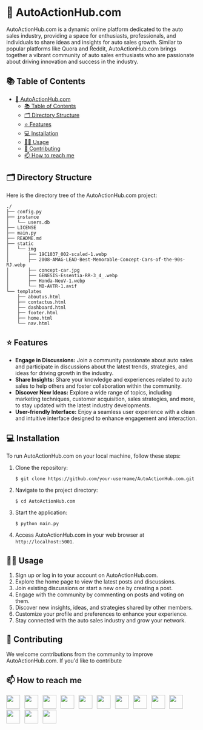 # 🚀 AutoActionHub.com

AutoActionHub.com is a dynamic online platform dedicated to the auto sales industry, providing a space for enthusiasts, professionals, and individuals to share ideas and insights for auto sales growth. Similar to popular platforms like Quora and Reddit, AutoActionHub.com brings together a vibrant community of auto sales enthusiasts who are passionate about driving innovation and success in the industry.

## 📚 Table of Contents

- [🚀 AutoActionHub.com](#-autoactionhubcom)
  - [📚 Table of Contents](#-table-of-contents)
  - [🗂️ Directory Structure](#️-directory-structure)
  - [⭐ Features](#-features)
  - [💻 Installation](#-installation)
  - [👩‍💻 Usage](#-usage)
  - [🤝 Contributing](#-contributing)
  - [📫 How to reach me](#-how-to-reach-me)

## 🗂️ Directory Structure

Here is the directory tree of the AutoActionHub.com project:

```
./
├── config.py
├── instance
│   └── users.db
├── LICENSE
├── main.py
├── README.md
├── static
│   └── img
│       ├── 19C1037_002-scaled-1.webp
│       ├── 2008-AMAG-LEAD-Best-Memorable-Concept-Cars-of-the-90s-RJ.webp
│       ├── concept-car.jpg
│       ├── GENESIS-Essentia-RR-3_4_.webp
│       ├── Honda-NeuV-1.webp
│       └── MB-AVTR-1.avif
└── templates
    ├── aboutus.html
    ├── contactus.html
    ├── dashboard.html
    ├── footer.html
    ├── home.html
    └── nav.html
```

## ⭐ Features

- **Engage in Discussions:** Join a community passionate about auto sales and participate in discussions about the latest trends, strategies, and ideas for driving growth in the industry.
- **Share Insights:** Share your knowledge and experiences related to auto sales to help others and foster collaboration within the community.
- **Discover New Ideas:** Explore a wide range of topics, including marketing techniques, customer acquisition, sales strategies, and more, to stay updated with the latest industry developments.
- **User-friendly Interface:** Enjoy a seamless user experience with a clean and intuitive interface designed to enhance engagement and interaction.

## 💻 Installation

To run AutoActionHub.com on your local machine, follow these steps:

1. Clone the repository:

   ```shell
   $ git clone https://github.com/your-username/AutoActionHub.com.git
   ```

2. Navigate to the project directory:

   ```shell
   $ cd AutoActionHub.com
   ```

3. Start the application:

   ```shell
   $ python main.py
   ```

4. Access AutoActionHub.com in your web browser at `http://localhost:5001`.

## 👩‍💻 Usage

1. Sign up or log in to your account on AutoActionHub.com.
2. Explore the home page to view the latest posts and discussions.
3. Join existing discussions or start a new one by creating a post.
4. Engage with the community by commenting on posts and voting on them.
5. Discover new insights, ideas, and strategies shared by other members.
6. Customize your profile and preferences to enhance your experience.
7. Stay connected with the auto sales industry and grow your network.

## 🤝 Contributing

We welcome contributions from the community to improve AutoActionHub.com. If you'd like to contribute

## 📫 How to reach me
[<img height="36" src="https://cdn.simpleicons.org/similarweb"/>](https://hjlabs.in/) &nbsp;
[<img height="36" src="https://cdn.simpleicons.org/WhatsApp"/>](https://wa.me/917016525813) &nbsp;
[<img height="36" src="https://cdn.simpleicons.org/telegram"/>](https://t.me/hjlabs) &nbsp;
[<img height="36" src="https://cdn.simpleicons.org/Gmail"/>](mailto:hemangjoshi37a@gmail.com) &nbsp;
[<img height="36" src="https://cdn.simpleicons.org/LinkedIn"/>](https://www.linkedin.com/in/hemang-joshi-046746aa) &nbsp;
[<img height="36" src="https://cdn.simpleicons.org/facebook"/>](https://www.facebook.com/hemangjoshi37) &nbsp;
[<img height="36" src="https://cdn.simpleicons.org/Twitter"/>](https://twitter.com/HemangJ81509525) &nbsp;
[<img height="36" src="https://cdn.simpleicons.org/tumblr"/>](https://www.tumblr.com/blog/hemangjoshi37a-blog) &nbsp;
[<img height="36" src="https://cdn.simpleicons.org/StackOverflow"/>](https://stackoverflow.com/users/8090050/hemang-joshi) &nbsp;
[<img height="36" src="https://cdn.simpleicons.org/Instagram"/>](https://www.instagram.com/hemangjoshi37) &nbsp;
[<img height="36" src="https://cdn.simpleicons.org/Pinterest"/>](https://in.pinterest.com/hemangjoshi37a) &nbsp;
[<img height="36" src="https://cdn.simpleicons.org/Blogger"/>](http://hemangjoshi.blogspot.com) &nbsp;
[<img height="36" src="https://cdn.simpleicons.org/gitlab"/>](https://gitlab.com/hemangjoshi37a) &nbsp;